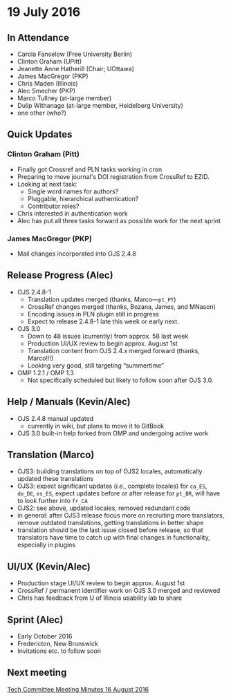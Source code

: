 # 19 July 2016

In Attendance
-------------

-   Carola Fanselow (Free University Berlin)
-   Clinton Graham (UPitt)
-   Jeanette Anne Hatherill (Chair; UOttawa)
-   James MacGregor (PKP)
-   Chris Maden (Illinois)
-   Alec Smecher (PKP)
-   Marco Tullney (at-large member)
-   Dulip Withanage (at-large member, Heidelberg University)
-   one other (who?)

Quick Updates
-------------

### Clinton Graham (Pitt)

-   Finally got Crossref and PLN tasks working in cron
-   Preparing to move journal's DOI registration from CrossRef to EZID.
-   Looking at next task:
    -   Single word names for authors?
    -   Pluggable, hierarchical authentication?
    -   Contributor roles?
-   Chris interested in authentication work
-   Alec has put all three tasks forward as possible work for the next sprint

### James MacGregor (PKP)

-   Mail changes incorporated into OJS 2.4.8

Release Progress (Alec)
-----------------------

-   OJS 2.4.8-1
    -   Translation updates merged (thanks, Marco—`pt_PT`)
    -   CrossRef changes merged (thanks, Bozana, James, and MNason)
    -   Encoding issues in PLN plugin still in progress
    -   Expect to release 2.4.8-1 late this week or early next.
-   OJS 3.0
    -   Down to 48 issues (currently) from approx. 58 last week
    -   Production UI/UX review to begin approx. August 1st
    -   Translation content from OJS 2.4.*x* merged forward (thanks, Marco!!!)
    -   Looking very good, still targeting “summertime”
-   OMP 1.2.1 / OMP 1.3
    -   Not specifically scheduled but likely to follow soon after OJS 3.0.

Help / Manuals (Kevin/Alec)
---------------------------

-   OJS 2.4.8 manual updated
    -   currently in wiki, but plans to move it to GitBook
-   OJS 3.0 built-in help forked from OMP and undergoing active work

Translation (Marco)
-------------------

-   OJS3: building translations on top of OJS2 locales, automatically updated these translations
-   OJS3: expect significant updates (*i.e.*, complete locales) for `ca_ES`, `de_DE`, `es_ES`, expect updates before or after release for `pt_BR`, will have to look further into `fr_CA`
-   OJS2: see above, updated locales, removed redundant code
-   in general: after OJS3 release focus more on recruiting more translators, remove outdated translations, getting translations in better shape
-   translation should be the last issue closed before release, so that translators have time to catch up with final changes in functionality, especially in plugins

UI/UX (Kevin/Alec)
------------------

-   Production stage UI/UX review to begin approx. August 1st
-   CrossRef / permanent identifier work on OJS 3.0 merged and reviewed
-   Chris has feedback from U of Illinois usability lab to share

Sprint (Alec)
-------------

-   Early October 2016
-   Fredericton, New Brunswick
-   Invitations etc. to follow soon

Next meeting
------------

[Tech Committee Meeting Minutes 16 August 2016](Tech_Committee_Meeting_Minutes_16_August_2016 "wikilink")
